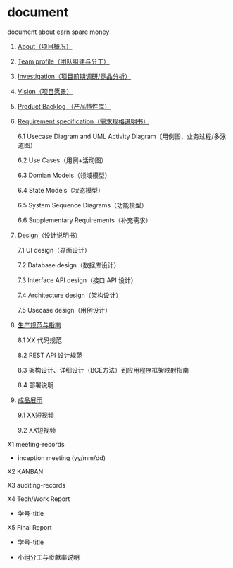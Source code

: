 # document
document about earn spare money

1. [About（项目概况）](./about.md)

2. [Team profile（团队组建与分工）](./teamProfile.md)

3. [Investigation（项目前期调研/竞品分析）](./investigation.md)

4. [Vision（项目愿景）](./vision.md)

5. [Product Backlog （产品特性库）](./backlog.md)

6. [Requirement specification（需求规格说明书）](./SRS.md)

   6.1 Usecase Diagram and UML Activity Diagram（用例图，业务过程/多泳道图）
   
   6.2 Use Cases（用例+活动图）
   
   6.3 Domian Models（领域模型）
   
   6.4 State Models（状态模型）
   
   6.5 System Sequence Diagrams（功能模型）
   
   6.6 Supplementary Requirements（补充需求）
   
7. [Design（设计说明书）](./design.md)

    7.1 UI design（界面设计）
    
    7.2 Database design（数据库设计）
    
    7.3 Interface API design（接口 API 设计）
    
    7.4 Architecture design（架构设计）
    
    7.5 Usecase design（用例设计）

8. [生产规范与指南](./instruction.md)

    8.1 XX 代码规范

    8.2 REST API 设计规范

    8.3 架构设计、详细设计（BCE方法）到应用程序框架映射指南

    8.4 部署说明

9. [成品展示](./show.md)

    9.1 XX短视频

    9.2 XX短视频



X1 meeting-records

- inception meeting (yy/mm/dd)

X2 KANBAN

X3 auditing-records

X4 Tech/Work Report

- 学号-title

X5 Final Report

- 学号-title

- 小组分工与贡献率说明